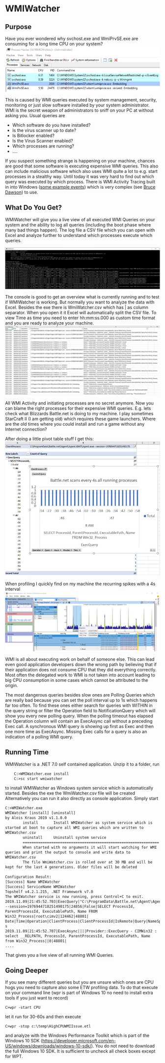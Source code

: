 ﻿# WMIWatcher

## Purpose 

Have you ever wondered why svchost.exe and WmiPrvSE.exe are consuming for a long time CPU on your system?
![](Docs/Pics/WMICpuActivity.png)

This is caused by WMI queries executed by system management, security, monitoring or just slow software installed by your system administrator.
WMI is the secret weapon of administrators to sniff on your PC at without asking you. Usual queries are

- Which software do you have installed?
- Is the virus scanner up to date?
- Is Bitlocker enabled? 
- Is the Virus Scanner enabled?
- Which processes are running?
- ....

If you suspect something strange is happening on your machine, chances are good that some software is executing expensive WMI queries. This also can include
malicious software which also uses WMI quite a lot to e.g. start processes in a stealthy way. 
Until today it was very hard to find out which query was executed by which process.
There is WMI Activity Tracing built in into Windows ([some example events](https://www.darkoperator.com/blog/2017/10/14/basics-of-tracking-wmi-activity)) which is very complex 
(see [Bruce Dawson](https://randomascii.wordpress.com/2017/09/05/hey-synaptics-can-you-please-stop-polling/)) to use. 


## What Do You Get?

WMIWatcher will give you a live view of all executed WMI Queries on your system and the ability to log all queries (including the boot phase where many bad things happen).
The log file a CSV file which you can open with Excel and analyze further to understand which processes execute which queries. 

![](Docs/Pics/Console.png)

The console is good to get an overview what is currently running and to test if WMIWatcher is working. But normally you want to analyze the data
with Excel. Besides the exe there is WmiWatcher.csv which has | as column separator. When you open it it Excel will automatically split
the CSV file. To view Time as time you need to enter hh:mm:ss.000 as custom time format and you are ready to analyze your machine.
![](Docs/Pics/CSVFile.png)

All WMI Activity and initiating processes are no secret anymore. Now you can blame the right processes for their expensive WMI queries. E.g. lets check what Blizzards Battle.net is doing
to my machine. I play sometimes StarCraft II (I am getting old) which requires these game launchers. Where are the old times where you could install and run a game without any Internet connection?

After doing a little pivot table stuff I get this:
![](Docs/Pics/Battlenet.png)

When profiling I quickly find on my machine the recurring spikes
with a 4s interval
![](Docs/Pics/Battlenet_WPAView.png)

WMI is all about executing work on behalf of someone else. This can lead even good application developers down the wrong path by believing that if their application 
does not consume CPU that they did everything correctly. Most often the delegated work to WMI is not taken into account leading to big CPU consumption in some cases
which cannot be attributed to the origin.

The most dangerous queries besides slow ones are Polling Queries which are really bad because you can set the poll interval up to 1s which happens far too often. 
To find these ones either search for queries with WITHIN in the query string or filter the Operation field to NotificationQuery which 
will show you every new polling query. 
When the polling timeout has elapsed the Operation column will contain an ExecAsync call without a preceding Exec call. A synchronous WMI query is showing up first as Exec and then one more time 
as ExecAsync. Missing Exec calls for a query is also an indication of a polling WMI query.

## Running Time

WMIWatcher is a .NET 7.0 self contained application. Unzip it to a folder, run 
```
    C:>WMIWatcher.exe install
    C:>sc start wmiwatcher
```
to install WMIWatcher as Windows system service which is automatically started. 
Besides the exe the WmiWatcher.csv file will be created
Alternatively you can run it also directly as console application. Simply start
```
C:>WMIWatcher.exe
WMIWatcher [install] [uninstall]
by Alois Kraus 2019 v1.1.0.0
        install       Install WMIWatcher as system service which is started at boot to capture all WMI queries which are written to WMIWatcher.csv
        uninstall     Uninstall system service
        ==============================================================
        When started with no arguments it will start watching for WMI queries and print the output to console and write data to WMIWatcher.csv
        The file WmiWatcher.csv is rolled over at 30 MB and will be kept for the last 4 generations. Older files will be deleted

Configuration Result:
[Success] Name WMIWatcher
[Success] ServiceName WMIWatcher
Topshelf v4.2.1.215, .NET Framework v7.0
The WMIWatcher service is now running, press Control+C to exit.
2019.11.09|21:45:52.703|ExecQuery|"C:\ProgramData\Battle.net\Agent\Agent.6847\Agent.exe" --session=1976944718251490175|24856|False|SELECT ProcessId, ParentProcessId, ExecutablePath, Name FROM Win32_Process|root\cimv2|124462|48801|
Date|Time|Operation|ClientProcess|ClientProcessId|IsRemote|Query|NameSpace|OperationId|GroupOperationId|Duration s
2019.11.09|21:45:52.707|ExecAsync||||Provider::ExecQuery - CIMWin32 : select __RELPATH, ProcessId, ParentProcessId, ExecutablePath, Name from Win32_Process||0|48801|
....
```

That gives you a live view of all running WMI Queries. 

## Going Deeper
If you see many different queries but you are unsure which ones are CPU hogs you need to capture also some ETW profiling data.
To do that execute on your command line (wpr is part of Windows 10 no need to install extra tools if you just want to record)
```
C>wpr -start CPU
```
let it run for 30-60s and then execute
```
C>wpr -stop c:\temp\HighCPUWMIIssue.etl
```
and analyze with the Windows Performance Toolkit which is part of the Windows 10 SDK (https://developer.microsoft.com/en-US/windows/downloads/windows-10-sdk/). 
You do not need to download the full Windows 10 SDK. It is sufficient to uncheck all check boxes except for WPT.

